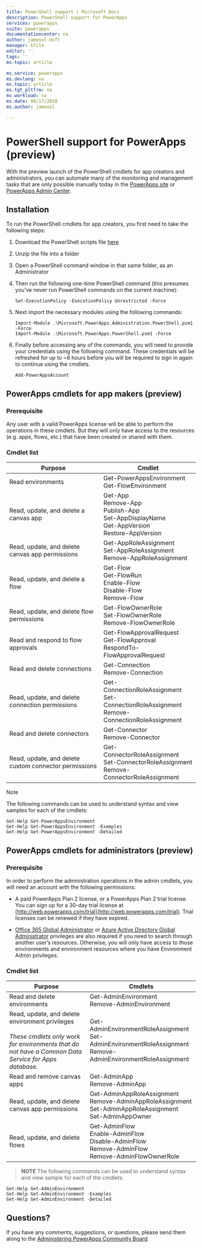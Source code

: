 ```yaml
---
title: PowerShell support | Microsoft Docs
description: PowerShell support for PowerApps
services: powerapps
suite: powerapps
documentationcenter: na
author: jamesol-msft
manager: kfile
editor: ''
tags: ''
ms-topic: article

ms.service: powerapps
ms.devlang: na
ms.topic: article
ms.tgt_pltfrm: na
ms.workload: na
ms.date: 04/17/2018
ms.author: jamesol

---
```


# PowerShell support for PowerApps (preview)

With the preview launch of the PowerShell cmdlets for app creators and administrators, you can automate many of the monitoring and management tasks that are only possible manually today in the [PowerApps site](https://web.powerapps.com) or [PowerApps Admin Center](https://admin.powerapps.com).

## Installation
To run the PowerShell cmdlets for app creators, you first need to take the following steps:

1. Download the PowerShell scripts file [here](https://go.microsoft.com/fwlink/?linkid=872358)

2. Unzip the file into a folder

3. Open a PowerShell command window in that same folder, as an Administrator

4. Then run the following one-time PowerShell command (this presumes you've never run PowerShell commands on the current machine):

    ```
    Set-ExecutionPolicy -ExecutionPolicy Unrestricted -Force
    ```

5. Next import the necessary modules using the following commands:

    ```
    Import-Module .\Microsoft.PowerApps.Administration.PowerShell.psm1 -Force
    Import-Module .\Microsoft.PowerApps.PowerShell.psm1 -Force
    ```

6. Finally before accessing any of the commands, you will need to provide your credentials using the following command. These credentials will be refreshed for up to ~8 hours before you will be required to sign in again to continue using the cmdlets.

    ```
    Add-PowerAppsAccount
    ```

## PowerApps cmdlets for app makers (preview)

### Prerequisite
Any user with a valid PowerApps license will be able to perform the operations in these cmdlets. But they will only have access to the resources (e.g. apps, flows, etc.) that have been created or shared with them.

### Cmdlet list
| Purpose | Cmdlet |
| --- | --- |
| Read environments | Get-PowerAppsEnvironment <br> Get-FlowEnvironment
| Read, update, and delete a canvas app | Get-App <br> Remove-App <br> Publish-App <br> Set-AppDisplayName <br> Get-AppVersion <br> Restore-AppVersion
| Read, update, and delete canvas app permissions | Get-AppRoleAssignment <br> Set-AppRoleAssignment <br> Remove-AppRoleAssignment
| Read, update, and delete a flow | Get-Flow <br> Get-FlowRun <br> Enable-Flow <br> Disable-Flow <br> Remove-Flow
| Read, update, and delete flow permissions | Get-FlowOwnerRole <br> Set-FlowOwnerRole <br> Remove-FlowOwnerRole
| Read and respond to flow approvals | Get-FlowApprovalRequest <br> Get-FlowApproval <br> RespondTo-FlowApprovalRequest
| Read and delete connections | Get-Connection <br> Remove-Connection
| Read, update, and delete connection permissions | Get-ConnectionRoleAssignment <br> Set-ConnectionRoleAssignment <br> Remove-ConnectionRoleAssignment
| Read and delete connectors | Get-Connector <br> Remove-Connector
| Read, update, and delete custom connector permissions | Get-ConnectorRoleAssignment <br> Set-ConnectorRoleAssignment <br> Remove-ConnectorRoleAssignment

> [!NOTE]
> The following commands can be used to understand syntax and view samples for each of the cmdlets:
>```
>Get-Help Get-PowerAppsEnvironment
>Get-Help Get-PowerAppsEnvironment -Examples
>Get-Help Get-PowerAppsEnvironment -Detailed
>```

## PowerApps cmdlets for administrators (preview)

### Prerequisite
In order to perform the administration operations in the admin cmdlets, you will need an account with the following permissions:

- A paid PowerApps Plan 2 license, or a PowerApps Plan 2 trial license. You can sign up for a 30-day trial license at [http://web.powerapps.com/trial](http://web.powerapps.com/trial). Trial licenses can be renewed if they have expired.

- [Office 365 Global Administrator](https://support.office.com/article/assign-admin-roles-in-office-365-for-business-eac4d046-1afd-4f1a-85fc-8219c79e1504) or [Azure Active Directory Global Administrator](https://docs.microsoft.com/azure/active-directory/active-directory-assign-admin-roles-azure-portal) privileges are also required if you need to search through another user’s resources. Otherwise, you will only have access to those environments and environment resources where you have Environment Admin privileges.

### Cmdlet list
| Purpose | Cmdlets
| --- | ---
| Read and delete environments | Get-AdminEnvironment <br> Remove-AdminEnvironment
| Read, update, and delete environment privileges <br><br> *These cmdlets only work for environments that do not have a Common Data Service for Apps database.* | Get-AdminEnvironmentRoleAssignment <br> Set-AdminEnvironmentRoleAssignment <br> Remove-AdminEnvironmentRoleAssignment
| Read and remove canvas apps | Get-AdminApp <br> Remove-AdminApp
| Read, update, and delete canvas app permissions | Get-AdminAppRoleAssignment <br> Remove-AdminAppRoleAssignment <br> Set-AdminAppRoleAssignment <br> Set-AdminAppOwner
| Read, update, and delete flows | Get-AdminFlow <br> Enable-AdminFlow <br> Disable-AdminFlow <br> Remove-AdminFlow  <br> Remove-AdminFlowOwnerRole

>**NOTE** The following commands can be used to understand syntax and view sample for each of the cmdlets:

~~~~
Get-Help Get-AdminEnvironment
Get-Help Get-AdminEnvironment -Examples
Get-Help Get-AdminEnvironment -Detailed
~~~~

## Questions?

If you have any comments, suggestions, or questions, please send them along to the [Administering PowerApps Community Board](https://powerusers.microsoft.com/t5/Administering-PowerApps/bd-p/Admin_PowerApps).
